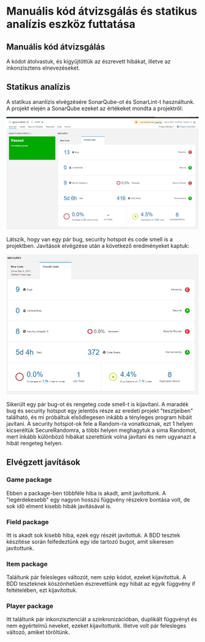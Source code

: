 # Manuális kód átvizsgálás és statikus analízis eszköz futtatása

## Manuális kód átvizsgálás

A kódot átolvastuk, és kigyűjtöttük az észrevett hibákat, illetve az inkonzisztens elnevezéseket.

## Statikus analízis

A statikus ananlízis elvégzésére SonarQube-ot és SonarLint-t használtunk. A projekt elején a SonarQube ezeket az értékeket mondta a projektről:

![](img\feladat_2_statikus_ellenorzes\SonarQube-before.jpg)

Látszik, hogy van egy pár bug, security hotspot és code smell is a projektben. Javítások elvégzése után a következő eredményeket kaptuk:

![](img\feladat_2_statikus_ellenorzes\SonarQube-after.jpg)

Sikerült egy pár bug-ot és rengeteg code smell-t is kijavítani. A maradék bug és security hotspot egy jelentős része az eredeti projekt "tesztjeiben" található, és mi próbáltuk elsődlegesen inkább a tényleges program hibáit javítani. A security hotspot-ok fele a Random-ra vonatkoznak, ezt 1 helyen kicseréltük SecureRandomra, a többi helyen meghagytuk a sima Randomot, mert inkább különböző hibákat szerettünk volna javítani és nem ugyanazt a hibát rengeteg helyen.

## Elvégzett javítások

### Game package

Ebben a package-ben többféle hiba is akadt, amit javítottunk.
A "legérdekesebb" egy nagyon hosszú függvény részekre bontása volt, de sok idő elment kisebb hibák javításával is.

### Field package

Itt is akadt sok kisebb hiba, ezek egy részét javítottuk. A BDD tesztek készítése során felfedeztünk egy ide 
tartozó bugot, amit sikeresen javítottunk.

### Item package

Találtunk pár felesleges változót, nem szép kódot, ezeket kijavítottuk. A BDD teszteknek köszönhetűen észrevettünk egy hibát az egyik függvény if feltételében, ezt kijavítottuk.

### Player package

Itt találtunk pár inkonzisztenciát a szinkronizációban, duplikált függvényt és nem egyértelmű neveket, ezeket kijavítottunk. Illetve volt pár felesleges változó, amiket töröltünk.